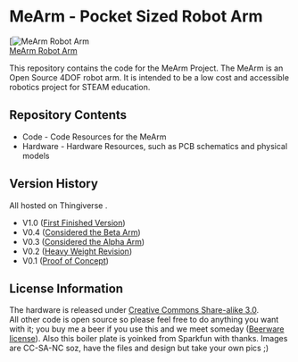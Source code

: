MeArm - Pocket Sized Robot Arm 
===========================
[![MeArm Robot Arm](https://cdn.shopify.com/s/files/1/0187/3430/products/Nuka_Deluxe_on_White_Short_Crop_4200_large.jpg?v=1474384579)  
[MeArm Robot Arm](https://shop.mime.co.uk/collections/mearm/products/mearm-your-robot-nuka-cola-blue)

This repository contains the code for the MeArm Project. The MeArm is an Open Source 4DOF robot arm. It is intended to be a low cost and accessible robotics project for STEAM education.

Repository Contents
-------------------
* Code - Code Resources for the MeArm
* Hardware - Hardware Resources, such as PCB schematics and physical models

Version History
---------------

All hosted on Thingiverse .

* V1.0 ([First Finished Version](http://www.thingiverse.com/thing:993759))
* V0.4 ([Considered the Beta Arm](http://www.thingiverse.com/thing:360108))
* V0.3 ([Considered the Alpha Arm](http://www.thingiverse.com/thing:298820))
* V0.2 ([Heavy Weight Revision](http://www.thingiverse.com/thing:293707))
* V0.1 ([Proof of Concept](http://www.thingiverse.com/thing:257990))

License Information
-------------------
The hardware is released under [Creative Commons Share-alike 3.0](http://creativecommons.org/licenses/by-sa/3.0/).  
All other code is open source so please feel free to do anything you want with it; you buy me a beer if you use this and we meet someday ([Beerware license](http://en.wikipedia.org/wiki/Beerware)).
Also this boiler plate is yoinked from Sparkfun with thanks. Images are CC-SA-NC soz, have the files and design but take your own pics ;)
